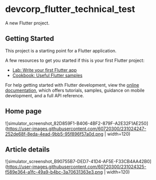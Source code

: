# devcorp_flutter_technical_test

A new Flutter project.

## Getting Started

This project is a starting point for a Flutter application.

A few resources to get you started if this is your first Flutter project:

- [Lab: Write your first Flutter app](https://docs.flutter.dev/get-started/codelab)
- [Cookbook: Useful Flutter samples](https://docs.flutter.dev/cookbook)

For help getting started with Flutter development, view the
[online documentation](https://docs.flutter.dev/), which offers tutorials,
samples, guidance on mobile development, and a full API reference.


## Home page 
![simulator_screenshot_82D859F1-B406-4BF2-879F-A2E32F1AE250](https://user-images.githubusercontent.com/60720300/231024247-252de68f-8eda-4ead-9bb5-95f896f57a0d.png | width=120)

## Article details 
![simulator_screenshot_B90755B7-DED7-41D4-AF5E-F33CB4AA42B0](https://user-images.githubusercontent.com/60720300/231024325-f589e364-a1fc-49a9-b4bc-3a70631363e3.png | width=120)
